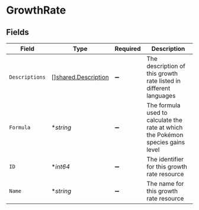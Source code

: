 # GrowthRate


## Fields

| Field                                                                           | Type                                                                            | Required                                                                        | Description                                                                     |
| ------------------------------------------------------------------------------- | ------------------------------------------------------------------------------- | ------------------------------------------------------------------------------- | ------------------------------------------------------------------------------- |
| `Descriptions`                                                                  | [][shared.Description](../../models/shared/description.md)                      | :heavy_minus_sign:                                                              | The description of this growth rate listed in different languages               |
| `Formula`                                                                       | **string*                                                                       | :heavy_minus_sign:                                                              | The formula used to calculate the rate at which the Pokémon species gains level |
| `ID`                                                                            | **int64*                                                                        | :heavy_minus_sign:                                                              | The identifier for this growth rate resource                                    |
| `Name`                                                                          | **string*                                                                       | :heavy_minus_sign:                                                              | The name for this growth rate resource                                          |